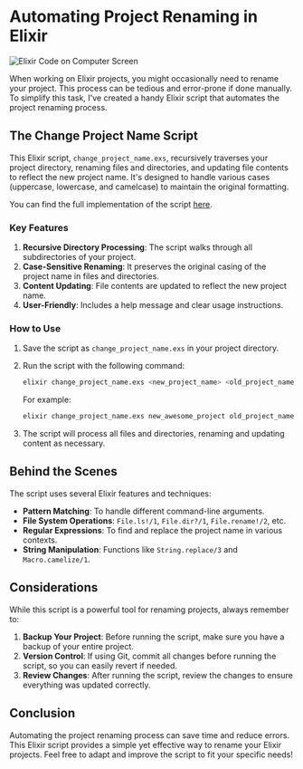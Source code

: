 # Automating Project Renaming in Elixir

![Elixir Code on Computer Screen](https://images.unsplash.com/photo-1517694712202-14dd9538aa97?ixlib=rb-1.2.1&auto=format&fit=crop&w=1350&q=80)

When working on Elixir projects, you might occasionally need to rename your project. This process can be tedious and error-prone if done manually. To simplify this task, I've created a handy Elixir script that automates the project renaming process.

## The Change Project Name Script

This Elixir script, `change_project_name.exs`, recursively traverses your project directory, renaming files and directories, and updating file contents to reflect the new project name. It's designed to handle various cases (uppercase, lowercase, and camelcase) to maintain the original formatting.

You can find the full implementation of the script [here](https://github.com/ConsonHayashi/work_space/blob/main/change_project_name.exs).

### Key Features

1. **Recursive Directory Processing**: The script walks through all subdirectories of your project.
2. **Case-Sensitive Renaming**: It preserves the original casing of the project name in files and directories.
3. **Content Updating**: File contents are updated to reflect the new project name.
4. **User-Friendly**: Includes a help message and clear usage instructions.

### How to Use

1. Save the script as `change_project_name.exs` in your project directory.
2. Run the script with the following command:

   ```bash
   elixir change_project_name.exs <new_project_name> <old_project_name>
   ```

   For example:
   ```bash
   elixir change_project_name.exs new_awesome_project old_project_name
   ```

3. The script will process all files and directories, renaming and updating content as necessary.

## Behind the Scenes

The script uses several Elixir features and techniques:

- **Pattern Matching**: To handle different command-line arguments.
- **File System Operations**: `File.ls!/1`, `File.dir?/1`, `File.rename!/2`, etc.
- **Regular Expressions**: To find and replace the project name in various contexts.
- **String Manipulation**: Functions like `String.replace/3` and `Macro.camelize/1`.

## Considerations

While this script is a powerful tool for renaming projects, always remember to:

1. **Backup Your Project**: Before running the script, make sure you have a backup of your entire project.
2. **Version Control**: If using Git, commit all changes before running the script, so you can easily revert if needed.
3. **Review Changes**: After running the script, review the changes to ensure everything was updated correctly.

## Conclusion

Automating the project renaming process can save time and reduce errors. This Elixir script provides a simple yet effective way to rename your Elixir projects. Feel free to adapt and improve the script to fit your specific needs!